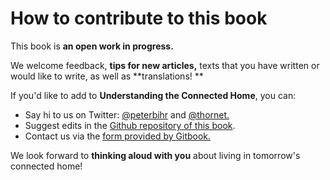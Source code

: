 # How to contribute to this book

This book is **an open work in progress.** 

We welcome feedback, **tips for new articles,** texts that you have written or would like to write, as well as **translations! **

If you'd like to add to **Understanding the Connected Home**, you can: 

* Say hi to us on Twitter: [@peterbihr](https://twitter.com/peterbihr) and [@thornet.](https://twitter.com/thornet)
* Suggest edits in the [Github repository of this book](https://github.com/understanding-the-connected-home/book).
* Contact us via the [form provided by Gitbook.](http://theconnectedhome.org/)

We look forward to **thinking aloud with you** about living in tomorrow's connected home! 


